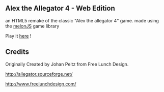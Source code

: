 Alex the Allegator 4 - Web Edition
-----------------------------------------------------------

an HTML5 remake of the classic "Alex the allegator 4" game.
made using the [melonJS](http://www.melonjs.org) game library

Play it [here](http://obiot.github.com/Alex4-WE/) !
	
Credits 
----------------------------------------------------------
Originally Created by Johan Peitz from Free Lunch Design.

http://allegator.sourceforge.net/

http://www.freelunchdesign.com/
